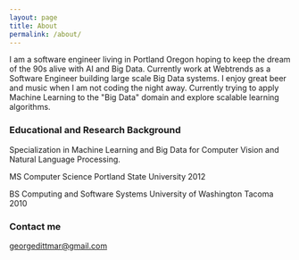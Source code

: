 ```yaml
---
layout: page
title: About
permalink: /about/
---
```


I am a software engineer living in Portland Oregon hoping to keep the dream of the 90s alive with AI and Big Data. Currently
work at Webtrends as a Software Engineer building large scale Big Data systems. I enjoy great beer and music when I am not coding
the night away. Currently trying to apply Machine Learning to the "Big Data" domain and explore scalable learning algorithms.

### Educational and Research Background
Specialization in Machine Learning and Big Data for Computer Vision and Natural Language Processing.

MS Computer Science Portland State University 2012 

BS Computing and Software Systems University of Washington Tacoma 2010

### Contact me

[georgedittmar@gmail.com](mailto:georgedittmar@gmail.com)